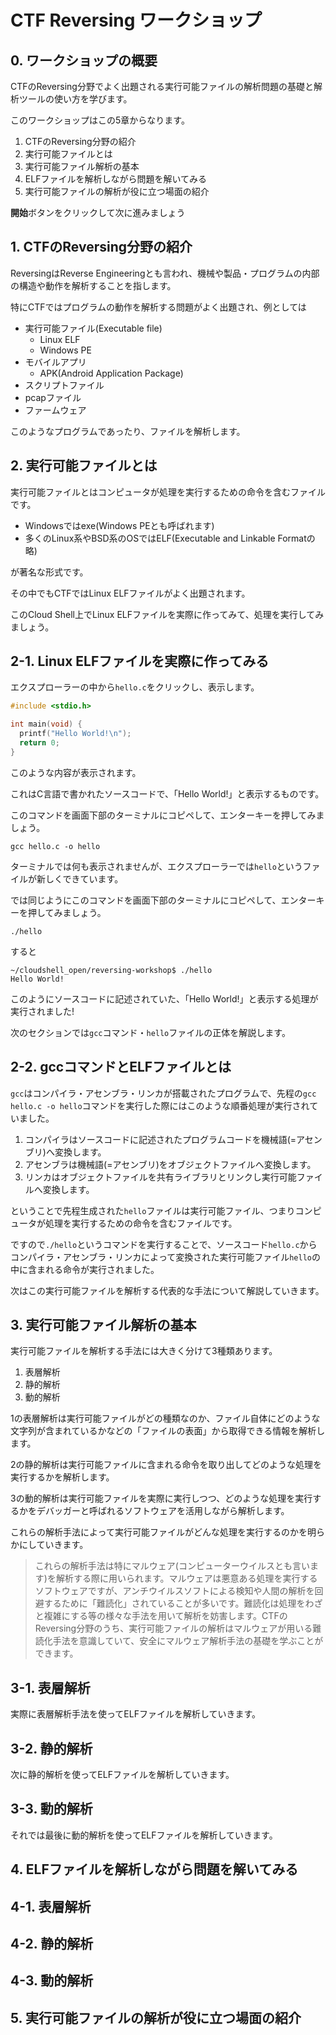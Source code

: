 # CTF Reversing ワークショップ

## 0. ワークショップの概要

CTFのReversing分野でよく出題される実行可能ファイルの解析問題の基礎と解析ツールの使い方を学びます。

このワークショップはこの5章からなります。

1. CTFのReversing分野の紹介
2. 実行可能ファイルとは
3. 実行可能ファイル解析の基本
4. ELFファイルを解析しながら問題を解いてみる
5. 実行可能ファイルの解析が役に立つ場面の紹介

**開始**ボタンをクリックして次に進みましょう

## 1. CTFのReversing分野の紹介

ReversingはReverse Engineeringとも言われ、機械や製品・プログラムの内部の構造や動作を解析することを指します。

特にCTFではプログラムの動作を解析する問題がよく出題され、例としては

- 実行可能ファイル(Executable file)
  - Linux ELF
  - Windows PE
- モバイルアプリ
  - APK(Android Application Package)
- スクリプトファイル
- pcapファイル
- ファームウェア

このようなプログラムであったり、ファイルを解析します。

## 2. 実行可能ファイルとは

実行可能ファイルとはコンピュータが処理を実行するための命令を含むファイルです。

- Windowsではexe(Windows PEとも呼ばれます)
- 多くのLinux系やBSD系のOSではELF(Executable and Linkable Formatの略)

が著名な形式です。

その中でもCTFではLinux ELFファイルがよく出題されます。

このCloud Shell上でLinux ELFファイルを実際に作ってみて、処理を実行してみましょう。

## 2-1. Linux ELFファイルを実際に作ってみる

<walkthrough-editor-spotlight spotlightId="file-explorer">エクスプローラー</walkthrough-editor-spotlight>の中から`hello.c`をクリックし、表示します。

```cpp
#include <stdio.h>

int main(void) {
  printf("Hello World!\n");
  return 0;
}
```

このような内容が表示されます。

これはC言語で書かれたソースコードで、「Hello World!」と表示するものです。

このコマンドを画面下部のターミナルにコピペして、エンターキーを押してみましょう。

```
gcc hello.c -o hello
```

ターミナルでは何も表示されませんが、<walkthrough-editor-spotlight spotlightId="file-explorer">エクスプローラー</walkthrough-editor-spotlight>では`hello`というファイルが新しくできています。

では同じようにこのコマンドを画面下部のターミナルにコピペして、エンターキーを押してみましょう。

```
./hello
```

すると

```
~/cloudshell_open/reversing-workshop$ ./hello
Hello World!
```

このようにソースコードに記述されていた、「Hello World!」と表示する処理が実行されました!

次のセクションでは`gcc`コマンド・`hello`ファイルの正体を解説します。

## 2-2. gccコマンドとELFファイルとは

`gcc`はコンパイラ・アセンブラ・リンカが搭載されたプログラムで、先程の`gcc hello.c -o hello`コマンドを実行した際にはこのような順番処理が実行されていました。

1. コンパイラはソースコードに記述されたプログラムコードを機械語(=アセンブリ)へ変換します。
2. アセンブラは機械語(=アセンブリ)をオブジェクトファイルへ変換します。
3. リンカはオブジェクトファイルを共有ライブラリとリンクし実行可能ファイルへ変換します。

ということで先程生成された`hello`ファイルは実行可能ファイル、つまりコンピュータが処理を実行するための命令を含むファイルです。

ですので`./hello`というコマンドを実行することで、ソースコード`hello.c`からコンパイラ・アセンブラ・リンカによって変換された実行可能ファイル`hello`の中に含まれる命令が実行されました。

次はこの実行可能ファイルを解析する代表的な手法について解説していきます。

## 3. 実行可能ファイル解析の基本

実行可能ファイルを解析する手法には大きく分けて3種類あります。

1. 表層解析
2. 静的解析
3. 動的解析

1の表層解析は実行可能ファイルがどの種類なのか、ファイル自体にどのような文字列が含まれているかなどの「ファイルの表面」から取得できる情報を解析します。

2の静的解析は実行可能ファイルに含まれる命令を取り出してどのような処理を実行するかを解析します。

3の動的解析は実行可能ファイルを実際に実行しつつ、どのような処理を実行するかをデバッガーと呼ばれるソフトウェアを活用しながら解析します。

これらの解析手法によって実行可能ファイルがどんな処理を実行するのかを明らかにしていきます。

> これらの解析手法は特にマルウェア(コンピューターウイルスとも言います)を解析する際に用いられます。マルウェアは悪意ある処理を実行するソフトウェアですが、アンチウイルスソフトによる検知や人間の解析を回避するために「難読化」されていることが多いです。難読化は処理をわざと複雑にする等の様々な手法を用いて解析を妨害します。CTFのReversing分野のうち、実行可能ファイルの解析はマルウェアが用いる難読化手法を意識していて、安全にマルウェア解析手法の基礎を学ぶことができます。

## 3-1. 表層解析

実際に表層解析手法を使ってELFファイルを解析していきます。

## 3-2. 静的解析

次に静的解析を使ってELFファイルを解析していきます。

## 3-3. 動的解析

それでは最後に動的解析を使ってELFファイルを解析していきます。

## 4. ELFファイルを解析しながら問題を解いてみる

## 4-1. 表層解析

## 4-2. 静的解析

## 4-3. 動的解析

## 5. 実行可能ファイルの解析が役に立つ場面の紹介
